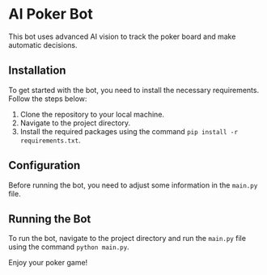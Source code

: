  # AI Poker Bot
 
 This bot uses advanced AI vision to track the poker board and make automatic decisions.
 
 ## Installation
 
 To get started with the bot, you need to install the necessary requirements. Follow the steps below:
 
 1. Clone the repository to your local machine.
 2. Navigate to the project directory.
 3. Install the required packages using the command `pip install -r requirements.txt`.
 
 ## Configuration
 
 Before running the bot, you need to adjust some information in the `main.py` file.
 
 ## Running the Bot
 
 To run the bot, navigate to the project directory and run the `main.py` file using the command `python main.py`.
 
 Enjoy your poker game!
